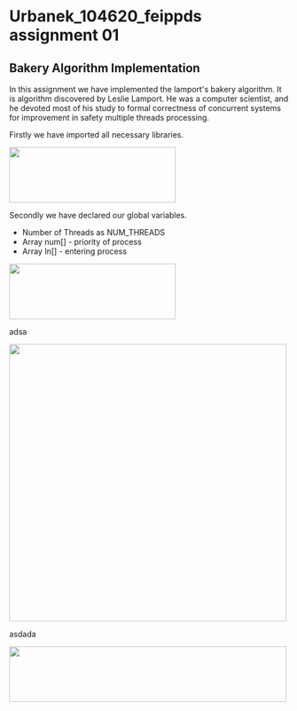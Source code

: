 # Urbanek_104620_feippds assignment 01
## Bakery Algorithm Implementation 

In this assignment we have implemented the lamport's bakery algorithm. It is algorithm discovered by Leslie Lamport.
He was a computer scientist, and he devoted most of his study to formal correctness of concurrent systems for improvement in safety
multiple threads processing.


Firstly we have imported all necessary libraries.

<img height="100" src="C:\Users\Palko\Desktop\Me\FAKULTET A INTERNAT\Ing\8. semester\8. semester Pako\PPDS\Zadania\01\Urbanek_104620_feippds\Import.png" width="300"/>


Secondly we have declared our global variables.
- Number of Threads as NUM_THREADS
- Array num[] - priority of process
- Array In[] - entering process


<img height="100" src="C:\Users\Palko\Desktop\Me\FAKULTET A INTERNAT\Ing\8. semester\8. semester Pako\PPDS\Zadania\01\Urbanek_104620_feippds\GlobalVar.png" width="300"/>


adsa


<img height="500" src="C:\Users\Palko\Desktop\Me\FAKULTET A INTERNAT\Ing\8. semester\8. semester Pako\PPDS\Zadania\01\Urbanek_104620_feippds\Process.png" width="500"/>


asdada


<img height="100" src="C:\Users\Palko\Desktop\Me\FAKULTET A INTERNAT\Ing\8. semester\8. semester Pako\PPDS\Zadania\01\Urbanek_104620_feippds\Main.png" width="500"/>